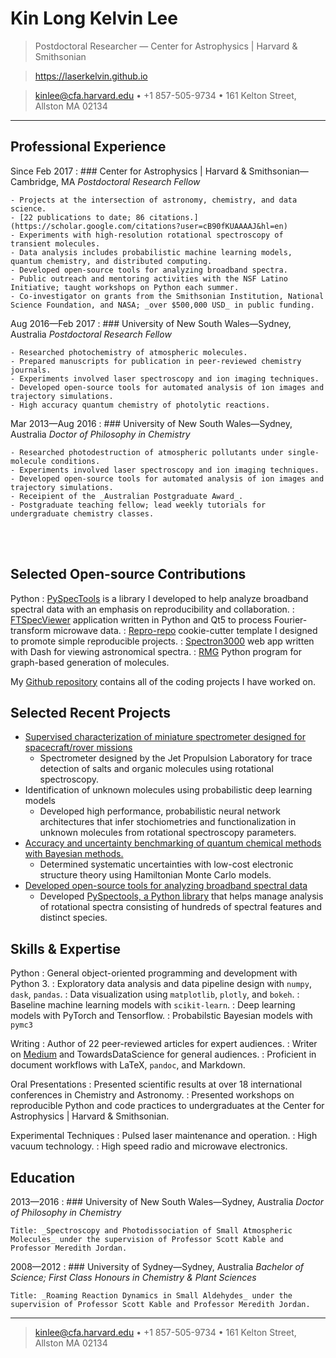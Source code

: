 Kin Long Kelvin Lee
=========================

> Postdoctoral Researcher &#8212; Center for Astrophysics | Harvard & Smithsonian

> https://laserkelvin.github.io

> <kinlee@cfa.harvard.edu> • +1 857-505-9734 • 161 Kelton Street, Allston MA 02134

----

Professional Experience
--------------------

Since Feb 2017
:   ### Center for Astrophysics | Harvard & Smithsonian&#8212;Cambridge, MA
    _Postdoctoral Research Fellow_

    - Projects at the intersection of astronomy, chemistry, and data science.
    - [22 publications to date; 86 citations.](https://scholar.google.com/citations?user=cB90fKUAAAAJ&hl=en)
    - Experiments with high-resolution rotational spectroscopy of transient molecules.
    - Data analysis includes probabilistic machine learning models, quantum chemistry, and distributed computing.
    - Developed open-source tools for analyzing broadband spectra.
    - Public outreach and mentoring activities with the NSF Latino Initiative; taught workshops on Python each summer.
    - Co-investigator on grants from the Smithsonian Institution, National Science Foundation, and NASA; _over $500,000 USD_ in public funding.

Aug 2016&#8212;Feb 2017
:   ### University of New South Wales&#8212;Sydney, Australia
    _Postdoctoral Research Fellow_

    - Researched photochemistry of atmospheric molecules.
    - Prepared manuscripts for publication in peer-reviewed chemistry journals.
    - Experiments involved laser spectroscopy and ion imaging techniques.
    - Developed open-source tools for automated analysis of ion images and trajectory simulations.
    - High accuracy quantum chemistry of photolytic reactions.

Mar 2013&#8212;Aug 2016
:   ### University of New South Wales&#8212;Sydney, Australia
    _Doctor of Philosophy in Chemistry_

    - Researched photodestruction of atmospheric pollutants under single-molecule conditions.
    - Experiments involved laser spectroscopy and ion imaging techniques.
    - Developed open-source tools for automated analysis of ion images and trajectory simulations.
    - Receipient of the _Australian Postgraduate Award_.
    - Postgraduate teaching fellow; lead weekly tutorials for undergraduate chemistry classes.

<br/>
<br/>

Selected Open-source Contributions
-------------------------

Python
:   [PySpecTools](https://laserkelvin.github.io/PySpecTools/) is a library I
    developed to help analyze broadband spectral data with an emphasis on
    reproducibility and collaboration.
:   [FTSpecViewer](https://github.com/laserkelvin/FTSpecViewer) application written in Python and Qt5 to process Fourier-transform microwave data.
:   [Repro-repo](https://github.com/laserkelvin/repro-repo) cookie-cutter template I designed to promote simple reproducible projects.
:   [Spectron3000](https://github.com/laserkelvin/Spectron3000) web app written with Dash for viewing astronomical spectra.
:   [RMG](https://github.com/laserkelvin/rmg) Python program for graph-based generation of molecules.

My [Github repository](https://github.com/laserkelvin) contains all of the coding projects I have worked on.

Selected Recent Projects
------------------------

- [Supervised characterization of miniature spectrometer designed for spacecraft/rover missions](https://pubs.acs.org/doi/abs/10.1021/acs.jpca.9b10548)
  - Spectrometer designed by the Jet Propulsion Laboratory for trace detection of salts and organic molecules using rotational spectroscopy.
- Identification of unknown molecules using probabilistic deep learning models
  - Developed high performance, probabilistic neural network architectures that infer stochiometries and functionalization in unknown molecules from rotational spectroscopy parameters.
- [Accuracy and uncertainty benchmarking of quantum chemical methods with Bayesian methods.](https://pubs.acs.org/doi/10.1021/acs.jpca.9b09982)
  - Determined systematic uncertainties with low-cost electronic structure theory using Hamiltonian Monte Carlo models.
- [Developed open-source tools for analyzing broadband spectral data](https://pubs.acs.org/doi/abs/10.1021/acs.jpclett.9b00586)
  - Developed [PySpectools, a Python library](https://laserkelvin.github.io/PySpecTools/) that helps manage analysis of rotational spectra consisting of hundreds of spectral features and distinct species.

Skills & Expertise
------------------

Python
:   General object-oriented programming and development with Python 3.
:   Exploratory data analysis and data pipeline design with `numpy`, `dask`, `pandas`.
:   Data visualization using `matplotlib`, `plotly`, and `bokeh`.
:   Baseline machine learning models with `scikit-learn`.
:   Deep learning models with PyTorch and Tensorflow.
:   Probabilstic Bayesian models with `pymc3`

 Writing
:   Author of 22 peer-reviewed articles for expert audiences.
:   Writer on [Medium](https://medium.com/@kin.long.kelvin.lee) and TowardsDataScience for general audiences.
:   Proficient in document workflows with LaTeX, `pandoc`, and Markdown.

Oral Presentations
:   Presented scientific results at over 18 international conferences in Chemistry and Astronomy.
:   Presented workshops on reproducible Python and code practices to undergraduates at the Center for Astrophysics | Harvard & Smithsonian.

Experimental Techniques
:   Pulsed laser maintenance and operation.
:   High vacuum technology.
:   High speed radio and microwave electronics.

Education
---------

2013&#8212;2016
:   ### University of New South Wales&#8212;Sydney, Australia
    _Doctor of Philosophy in Chemistry_

    Title: _Spectroscopy and Photodissociation of Small Atmospheric Molecules_ under the supervision of Professor Scott Kable and Professor Meredith Jordan.


2008&#8212;2012
:   ### University of Sydney&#8212;Sydney, Australia
    _Bachelor of Science; First Class Honours in Chemistry & Plant Sciences_

    Title: _Roaming Reaction Dynamics in Small Aldehydes_ under the supervision of Professor Scott Kable and Professor Meredith Jordan.

----

> <kinlee@cfa.harvard.edu> • +1 857-505-9734 • 161 Kelton Street, Allston MA 02134
